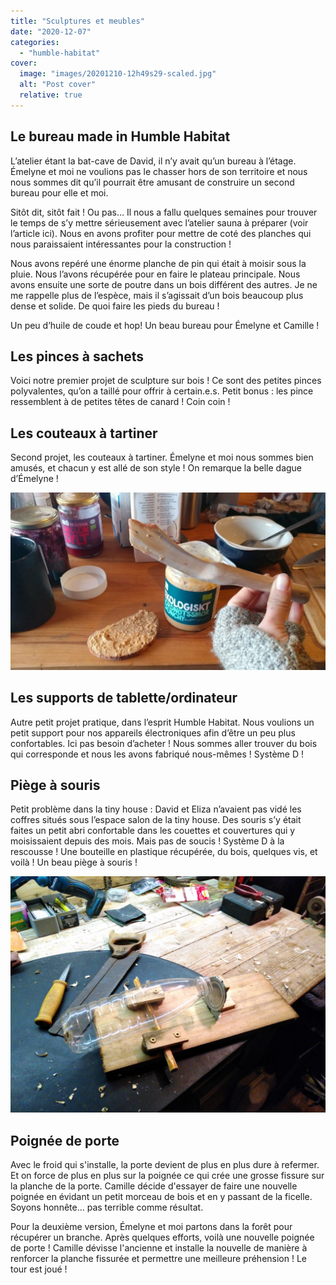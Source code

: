 ```yaml
---
title: "Sculptures et meubles"
date: "2020-12-07"
categories: 
  - "humble-habitat"
cover:
  image: "images/20201210-12h49s29-scaled.jpg"
  alt: "Post cover"
  relative: true
---
```


## Le bureau made in Humble Habitat

L’atelier étant la bat-cave de David, il n’y avait qu’un bureau à l’étage. Émelyne et moi ne voulions pas le chasser hors de son territoire et nous nous sommes dit qu’il pourrait être amusant de construire un second bureau pour elle et moi.

Sitôt dit, sitôt fait ! Ou pas… Il nous a fallu quelques semaines pour trouver le temps de s’y mettre sérieusement avec l’atelier sauna à préparer (voir l’article ici). Nous en avons profiter pour mettre de coté des planches qui nous paraissaient intéressantes pour la construction !

Nous avons repéré une énorme planche de pin qui était à moisir sous la pluie. Nous l’avons récupérée pour en faire le plateau principale. Nous avons ensuite une sorte de poutre dans un bois différent des autres. Je ne me rappelle plus de l’espèce, mais il s’agissait d’un bois beaucoup plus dense et solide. De quoi faire les pieds du bureau !

Un peu d’huile de coude et hop! Un beau bureau pour Émelyne et Camille !

## Les pinces à sachets

Voici notre premier projet de sculpture sur bois ! Ce sont des petites pinces polyvalentes, qu’on a taillé pour offrir à certain.e.s. Petit bonus : les pince ressemblent à de petites têtes de canard ! Coin coin !

## Les couteaux à tartiner

Second projet, les couteaux à tartiner. Émelyne et moi nous sommes bien amusés, et chacun y est allé de son style ! On remarque la belle dague d’Émelyne !

![](images/20210121-19h38s47-1024x576.jpeg)

## Les supports de tablette/ordinateur

Autre petit projet pratique, dans l’esprit Humble Habitat. Nous voulions un petit support pour nos appareils électroniques afin d’être un peu plus confortables. Ici pas besoin d’acheter ! Nous sommes aller trouver du bois qui corresponde et nous les avons fabriqué nous-mêmes ! Système D !

## Piège à souris

Petit problème dans la tiny house : David et Eliza n’avaient pas vidé les coffres situés sous l’espace salon de la tiny house. Des souris s’y était faites un petit abri confortable dans les couettes et couvertures qui y moisissaient depuis des mois. Mais pas de soucis ! Système D à la rescousse ! Une bouteille en plastique récupérée, du bois, quelques vis, et voilà ! Un beau piège à souris !

![](images/20201126-16h43s09-1024x768.jpg)

## Poignée de porte

Avec le froid qui s'installe, la porte devient de plus en plus dure à refermer. Et on force de plus en plus sur la poignée ce qui crée une grosse fissure sur la planche de la porte. Camille décide d'essayer de faire une nouvelle poignée en évidant un petit morceau de bois et en y passant de la ficelle. Soyons honnête... pas terrible comme résultat.

Pour la deuxième version, Émelyne et moi partons dans la forêt pour récupérer un branche. Après quelques efforts, voilà une nouvelle poignée de porte ! Camille dévisse l'ancienne et installe la nouvelle de manière à renforcer la planche fissurée et permettre une meilleure préhension ! Le tour est joué !
